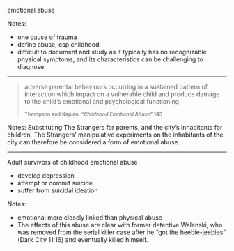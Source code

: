emotional abuse <!-- .element: class="r-fit-text" -->

Notes:
- one cause of trauma
- define abuse, esp childhood:
- difficult to document and study as it typically has no recognizable physical symptoms, and its characteristics can be challenging to diagnose

---

> adverse parental behaviours occurring in a sustained pattern of interaction which impact on a vulnerable child and produce damage to the child’s emotional and psychological functioning
>
> <small class="citation">Thompson and Kaplan, <cite>“Childhood Emotional Abuse”</cite> 143</small>

Notes:
Substituting The Strangers for parents, and the city’s inhabitants for children, The Strangers’ manipulative experiments on the inhabitants of the city can therefore be considered a form of emotional abuse.

---

Adult survivors of childhood emotional abuse

- develop depression <!-- .element: class="fragment" -->
- attempt or commit suicide <!-- .element: class="fragment" -->
- suffer from suicidal ideation <!-- .element: class="fragment" -->

Notes:
- emotional more closely linked than physical abuse
- The effects of this abuse are clear with former detective Walenski, who was removed from the serial killer case after he “got the heebie-jeebies” (Dark City 11:16) and eventually killed himself.

